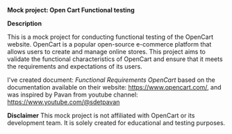 **Mock project: Open Cart Functional testing**

**Description**

This is a mock project for conducting functional testing of the OpenCart website. OpenCart is a popular open-source e-commerce platform that allows users to create and manage online stores. This project aims to validate the functional characteristics of OpenCart and ensure that it meets the requirements and expectations of its users.

I've created document: _Functional Requirements OpenCart_ based on the documentation available on their website: https://www.opencart.com/, and was inspired by Pavan from youtube channel: https://www.youtube.com/@sdetpavan

**Disclaimer**
This mock project is not affiliated with OpenCart or its development team. It is solely created for educational and testing purposes.
